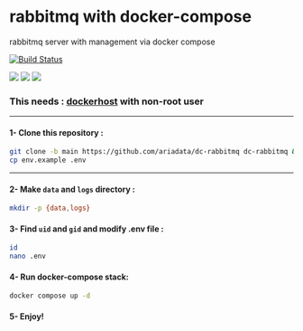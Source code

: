 # rabbitmq with docker-compose
rabbitmq server with management via docker compose


[![Build Status](https://files.ariadata.co/file/ariadata_logo.png)](https://ariadata.co)

![](https://img.shields.io/github/stars/ariadata/dc-rabbitmq.svg)
![](https://img.shields.io/github/watchers/ariadata/dc-rabbitmq.svg)
![](https://img.shields.io/github/forks/ariadata/dc-rabbitmq.svg)

### This needs : [dockerhost](https://github.com/ariadata/dockerhost-sh) with non-root user

---
#### 1- Clone this repository :
```sh
git clone -b main https://github.com/ariadata/dc-rabbitmq dc-rabbitmq && cd dc-rabbitmq
cp env.example .env
```
---
#### 2- Make `data` and `logs` directory :
```sh
mkdir -p {data,logs}
```
#### 3- Find `uid` and `gid` and modify .env file :
```sh
id
nano .env
```
#### 4- Run docker-compose stack:
```sh
docker compose up -d
```
#### 5- Enjoy!
